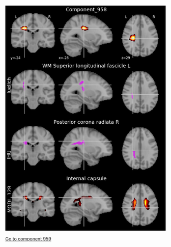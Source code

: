 


![958](preliminary/958.jpg "Component 958")

[Go to component 959](https://parietal-inria.github.io/MODL_atlas/1024/959 "Component 959")